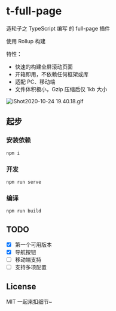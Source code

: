 # t-full-page

造轮子之 TypeScript 编写 的 full-page 插件

使用 Rollup 构建

特性：

- 快速的构建全屏滚动页面
- 开箱即用，不依赖任何框架或库
- 适配 PC、移动端
- 文件体积极小，Gzip 压缩后仅 1kb 大小

![iShot2020-10-24 19.40.18.gif](http://ww1.sinaimg.cn/large/006iQgpIgy1gk0nrhx3hcg305c03gwfl.gif)

## 起步

### 安装依赖

```shell
npm i
```

### 开发

```shell
npm run serve
```

### 编译

```shell
npm run build
```

## TODO

- [x] 第一个可用版本
- [x] 导航按钮
- [ ] 移动端支持
- [ ] 支持多项配置

## License

MIT 一起来扣细节~
